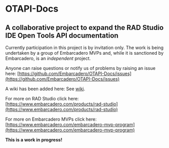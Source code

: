 # OTAPI-Docs
## A collaborative project to expand the RAD Studio IDE Open Tools API documentation

Currently participation in this project is by invitation only.  The work is being undertaken by a group of Embarcadero MVPs and, while it is sanctioned by Embarcadero, is an *independent* project.

Anyone can raise questions or notify us of problems by raising an issue here: [https://github.com/Embarcadero/OTAPI-Docs/issues](https://github.com/Embarcadero/OTAPI-Docs/issues)

A wiki has been added here: See [wiki](https://github.com/Embarcadero/OTAPI-Docs/wiki).

For more on RAD Studio click here: [https://www.embarcadero.com/products/rad-studio](https://www.embarcadero.com/products/rad-studio)

For more on Embarcadero MVPs click here:  [https://www.embarcadero.com/embarcadero-mvp-program](https://www.embarcadero.com/embarcadero-mvp-program)

**This is a work in progress!**
